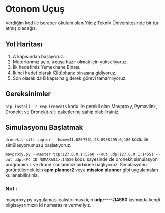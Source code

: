 # Otonom Uçuş
Verdiğim kod ile beraber okulum olan Yıldız Teknik Üniversitesinde bir tur atmış olacağız.

## Yol Haritası
1. A kapısından başlıyoruz.
2. Motorlarımız açıp, uçuşa hazır olmak için yükseliyoruz.
3. İlk hedefimiz Yemekhane Binası.
4. İkinci hedef olarak Kütüphane binasına gidiyoruz.
5. Son olarak da B kapısına giderek görevi tamamlıyoruz.

## Gereksinimler
`pip install -r requirements` kodu ile gerekli olan Mavproxy, Pymavlink, Dronekit ve Dronekit-sitl paketlerine sahip olabilirsiniz.

## Simulasyonu Başlatmak
`dronekit-sitl copter --home=41.0207561,28.8988495,0,180` kodu ile simülasyonumuzu başlatıyoruz.
<br/> 

`mavproxy.py --master tcp:127.0.0.1:5760 --out udp:127.0.0.1:14551 --out udp:<PC ID NUMARASI>:14550` kodu sayesinde de dronekit simulasyon programımız ve drone kodlarımızı birbirine bağlıyoruz. Simulasyonu görüntülemek için **apm planner2** veya **mission planner** gibi uygulamaları kullanabilirsiniz.
<br/> 
### Not :
mavproxy.py uygulaması çalıştırılması için **udp:----:14550** kısmında kendi bilgisayarımızın id numarasını vermeliyiz. 
